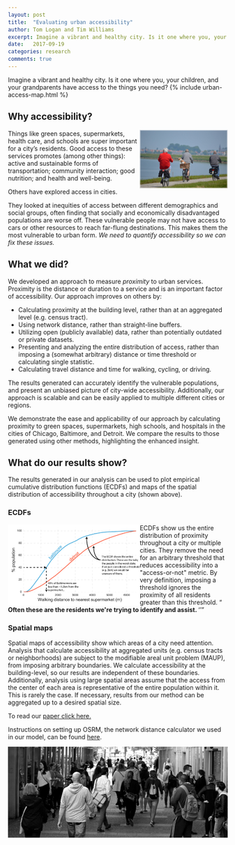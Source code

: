 ```yaml
---
layout: post
title:  "Evaluating urban accessibility"
author: Tom Logan and Tim Williams
excerpt: Imagine a vibrant and healthy city. Is it one where you, your children, and your grandparents have access to the things they need?
date:   2017-09-19
categories: research
comments: true
---
```

Imagine a vibrant and healthy city.
Is it one where you, your children, and your grandparents have access to the things you need?
{% include urban-access-map.html %}

## Why accessibility?
<img align="right" class ="image" src="/assets/blog/2017-09-19-urban-access/elderly.jpeg" width = "40%">

Things like green spaces, supermarkets, health care, and schools are super important for a city’s residents.
Good access to these services promotes (among other things): active and sustainable forms of transportation; community interaction; good nutrition; and health and well-being.

Others have explored access in cities.

They looked at inequities of access between different demographics and social groups, often finding that socially and economically disadvantaged populations are worse off.
These vulnerable people may not have access to cars or other resources to reach far-flung destinations. This makes them the most vulnerable to urban form.
*We need to quantify accessibility so we can fix these issues.*

## What we did?

We developed an approach to measure *proximity* to urban services.
Proximity is the distance or duration to a service and is an important factor of accessibility.
Our approach improves on others by:
* Calculating proximity at the building level, rather than at an aggregated level (e.g. census tract).
* Using network distance, rather than straight-line buffers.
* Utilizing open (publicly available) data, rather than potentially outdated or private datasets.
* Presenting and analyzing the entire distribution of access, rather than imposing a (somewhat arbitrary) distance or time threshold or calculating single statistic.
* Calculating travel distance and time for walking, cycling, or driving.

The results generated can accurately identify the vulnerable populations, and present an unbiased picture of city-wide accessibility.
Additionally, our approach is scalable and can be easily applied to multiple different cities or regions.

We demonstrate the ease and applicability of our approach by calculating proximity to green spaces, supermarkets, high schools, and hospitals in the cities of Chicago, Baltimore, and Detroit.
We compare the results to those generated using other methods, highlighting the enhanced insight.

## What do our results show?

The results generated in our analysis can be used to plot empirical cumulative distribution functions (ECDFs) and maps of the spatial distribution of accessibility throughout a city (shown above).

### ECDFs

<img align="left" class ="image" src="/assets/blog/2017-09-19-urban-access/supermarket_bal_det.jpg" width = "60%">

ECDFs show us the entire distribution of proximity throughout a city or multiple cities.
They remove the need for an arbitrary threshold that reduces accessibility into a "access-or-not" metric.
By very definition, imposing a threshold ignores the proximity of all residents greater than this threshold.
<q> <b>Often these are the residents we're trying to identify and assist. </b><q>


### Spatial maps

Spatial maps of accessibility show which areas of a city need attention.
Analysis that calculate accessibility at aggregated units (e.g. census tracts or neighborhoods) are subject to the modifiable areal unit problem (MAUP), from imposing arbitrary boundaries.
We calculate accessibility at the building-level, so our results are independent of these boundaries.
Additionally, analysis using large spatial areas assume that the access from the center of each area is representative of the entire population within it.
This is rarely the case.
If necessary, results from our method can be aggregated up to a desired spatial size.

To read our [paper click here.](http://journals.sagepub.com/doi/10.1177/2399808317736528)

Instructions on setting up OSRM, the network distance calculator we used in our model, can be found [here]('http://tomlogan.co.nz/blogs/querying_OSRM.html').

<img class ="image" src="/assets/blog/2017-09-19-urban-access/crowd_walk.jpeg" width = "100%">
